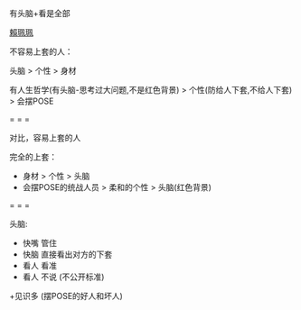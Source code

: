 
有头脑+看是全部

[賴珮珮](http://www.fhm.com.tw/article?id=21254)

不容易上套的人：

头脑 > 个性 > 身材

有人生哲学(有头脑-思考过大问题,不是红色背景) > 个性(防给人下套,不给人下套) > 会摆POSE



= = =

对比，容易上套的人

完全的上套：
- 身材 > 个性 > 头脑
- 会摆POSE的统战人员 > 柔和的个性 > 头脑(红色背景)

= = =

头脑:
- 快嘴 管住
- 快脑 直接看出对方的下套
- 看人 看准
- 看人 不说 (不公开标准)

+见识多 (摆POSE的好人和坏人)



